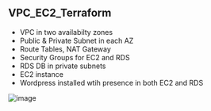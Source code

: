 ## VPC_EC2_Terraform

- VPC in two availabilty zones 
- Public & Private Subnet in each AZ
- Route Tables, NAT Gateway
- Security Groups for EC2 and RDS
- RDS DB in private subnets
- EC2 instance
- Wordpress installed wtih presence in both EC2 and RDS

![image](https://user-images.githubusercontent.com/105173126/228752020-0b6ca18a-75f0-4177-a747-de60bde68b75.png)

